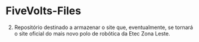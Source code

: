 # FiveVolts-Files
2. Repositório destinado a armazenar o site que, eventualmente, se tornará o site oficial do mais novo polo de robótica da Etec Zona Leste.
